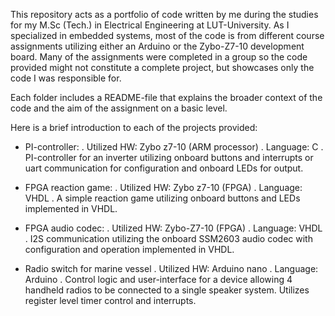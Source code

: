 This repository acts as a portfolio of code written by me during the studies for my M.Sc (Tech.) in Electrical Engineering at LUT-University. 
As I specialized in embedded systems, most of the code is from different course assignments utilizing either an Arduino or the Zybo-Z7-10 development board.
Many of the assignments were completed in a group so the code provided might not constitute a complete project, but showcases only the code I was responsible for.

Each folder includes a README-file that explains the broader context of the code and the aim of the assignment on a basic level.

Here is a brief introduction to each of the projects provided:

- PI-controller:
. Utilized HW: Zybo z7-10 (ARM processor)
. Language: C
. PI-controller for an inverter utilizing onboard buttons and interrupts or uart communication for configuration and onboard LEDs for output.

- FPGA reaction game:
. Utilized HW: Zybo z7-10 (FPGA)
. Language: VHDL
. A simple reaction game utilizing onboard buttons and LEDs implemented in VHDL.

- FPGA audio codec:
. Utilized HW: Zybo-Z7-10 (FPGA)
. Language: VHDL
. I2S communication utilizing the onboard SSM2603 audio codec with configuration and operation implemented in VHDL.

- Radio switch for marine vessel
. Utilized HW: Arduino nano
. Language: Arduino
. Control logic and user-interface for a device allowing 4 handheld radios to be connected to a single speaker system. Utilizes register level timer control and interrupts.